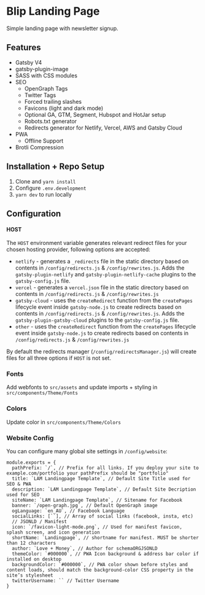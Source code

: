 # Blip Landing Page

Simple landing page with newsletter signup.

## Features

- Gatsby V4
- gatsby-plugin-image
- SASS with CSS modules
- SEO
  - OpenGraph Tags
  - Twitter Tags
  - Forced trailing slashes
  - Favicons (light and dark mode)
  - Optional GA, GTM, Segment, Hubspot and HotJar setup
  - Robots.txt generator
  - Redirects generator for Netlify, Vercel, AWS and Gatsby Cloud
- PWA
  - Offline Support
- Brotli Compression

## Installation + Repo Setup

1. Clone and `yarn install`
2. Configure `.env.development`
3. `yarn dev` to run locally

## Configuration

#### HOST

The `HOST` environment variable generates relevant redirect files for your chosen hosting provider, following options are accepted:

- `netlify` - generates a `_redirects` file in the static directory based on contents in `/config/redirects.js` & `/config/rewrites.js`. Adds the `gatsby-plugin-netlify` and `gatsby-plugin-netlify-cache` plugins to the `gatsby-config.js` file.
- `vercel` - generates a `vercel.json` file in the static directory based on contents in `/config/redirects.js` & `/config/rewrites.js`
- `gatsby-cloud` - uses the `createRedirect` function from the `createPages` lifecycle event inside `gatsby-node.js` to create redirects based on contents in `/config/redirects.js` & `/config/rewrites.js`. Adds the `gatsby-plugin-gatsby-cloud` plugins to the `gatsby-config.js` file.
- `other` - uses the `createRedirect` function from the `createPages` lifecycle event inside `gatsby-node.js` to create redirects based on contents in `/config/redirects.js` & `/config/rewrites.js`

By default the redirects manager (`/config/redirectsManager.js`) will create files for all three options if `HOST` is not set.

### Fonts

Add webfonts to `src/assets` and update imports + styling in `src/components/Theme/Fonts`

### Colors

Update color in `src/components/Theme/Colors`

### Website Config

You can configure many global site settings in `/config/website`:

```JS
module.exports = {
  pathPrefix: `/`, // Prefix for all links. If you deploy your site to example.com/portfolio your pathPrefix should be "portfolio"
  title: `LAM Landingpage Template`, // Default Site Title used for SEO & PWA
  description: `LAM Landingpage Template`, // Default Site Decription used for SEO
  siteName: `LAM Landingpage Template`, // Sitename for Facebook
  banner: `/open-graph.jpg`, // Default OpenGraph image
  ogLanguage: `en_AU`, // Facebook Language
  socialLinks: [``], // Array of social links (facebook, insta, etc)
  // JSONLD / Manifest
  icon: `/favicon-light-mode.png`, // Used for manifest favicon, splash screen, and icon generation
  shortName: `Landingpage`, // shortname for manifest. MUST be shorter than 12 characters
  author: `Love + Money`, // Author for schemaORGJSONLD
  themeColor: `#000000`, // PWA Icon background & address bar color if installed on desktop
  backgroundColor: `#000000`, // PWA color shown before styles and content loads, should match the background-color CSS property in the site’s stylesheet
  twitterUsername: `` // Twitter Username
}
```
